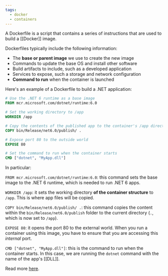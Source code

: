 ```yaml
---
tags:
  - docker
  - containers
---
```


A Dockerfile is a script that contains a series of instructions that are used to build a [[Docker]] image.

Dockerfiles typically include the following information:

- The **base or parent image** we use to create the new image
- Commands to update the base OS and install other software
- Build artifacts to include, such as a developed application
- Services to expose, such a storage and network configuration
- **Command to run** when the container is launched

Here's an example of a Dockerfile to build a .NET application:

```dockerfile
# Use the .NET 6 runtime as a base image
FROM mcr.microsoft.com/dotnet/runtime:6.0

# Set the working directory to /app
WORKDIR /app

# Copy the contents of the published app to the container's /app directory
COPY bin/Release/net6.0/publish/ .

# Expose port 80 to the outside world
EXPOSE 80

# Set the command to run when the container starts
CMD ["dotnet", "MyApp.dll"]
```

In particular:

`FROM mcr.microsoft.com/dotnet/runtime:6.0`: this command sets the base image to the .NET 6 runtime, which is needed to run .NET 6 apps.

`WORKDIR /app`: it sets the working directory **of the container structure** to `/app`. This is where app files will be copied.

`COPY bin/Release/net6.0/publish/ .`: this command copies the content within the `bin/Release/net6.0/publish` folder to the current directory (`.`, which is now set to `/app`).

`EXPOSE 80`: it opens the port 80 to the external world. When you run a container using this image, you have to ensure that you are accessing this _internal_ port.

`CMD ["dotnet", "MyApp.dll"]`: this is the command to run when the container starts. In this case, we are running the `dotnet` command with the name of the app's [[DLL]].

Read more [here](https://docs.docker.com/engine/reference/builder/).
